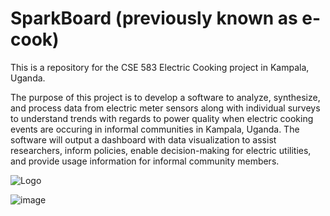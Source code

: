 # SparkBoard (previously known as e-cook) <br>
This is a repository for the CSE 583 Electric Cooking project in Kampala, Uganda. <br>

The purpose of this project is to develop a software to analyze, synthesize, and process data from electric meter sensors along with individual surveys to understand trends with regards to power quality when electric cooking events are occuring in informal communities in Kampala, Uganda. The software will output a dashboard with data visualization to assist researchers, inform policies, enable decision-making for electric utilities, and provide usage information for informal community members.
 
![Logo](https://github.com/CSE583-Electric-Cooking/e-cook/assets/114764862/29018e74-cdd1-46d6-a949-4d2424999bfd)

![image](https://github.com/CSE583-Electric-Cooking/e-cook/assets/147548462/60e71067-f480-4428-803d-13a19f45f496)
